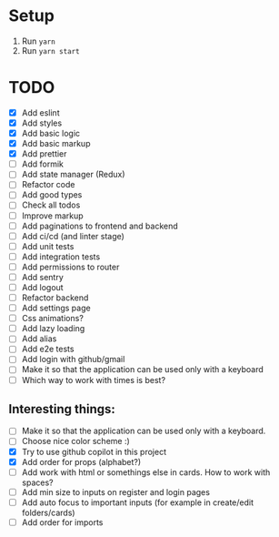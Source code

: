 # Setup
1. Run `yarn`
2. Run `yarn start`

# TODO
- [x] Add eslint
- [x] Add styles
- [x] Add basic logic
- [x] Add basic markup
- [x] Add prettier
- [ ] Add formik
- [ ] Add state manager (Redux)
- [ ] Refactor code
- [ ] Add good types
- [ ] Check all todos
- [ ] Improve markup
- [ ] Add paginations to frontend and backend
- [ ] Add ci/cd (and linter stage)
- [ ] Add unit tests
- [ ] Add integration tests
- [ ] Add permissions to router
- [ ] Add sentry
- [ ] Add logout
- [ ] Refactor backend
- [ ] Add settings page
- [ ] Css animations?
- [ ] Add lazy loading
- [ ] Add alias
- [ ] Add e2e tests
- [ ] Add login with github/gmail
- [ ] Make it so that the application can be used only with a keyboard
- [ ] Which way to work with times is best?

## Interesting things:
- [ ] Make it so that the application can be used only with a keyboard.
- [ ] Choose nice color scheme :)
- [x] Try to use github copilot in this project
- [x] Add order for props (alphabet?)
- [ ] Add work with html or somethings else in cards. How to work with spaces?
- [ ] Add min size to inputs on register and login pages
- [ ] Add auto focus to important inputs (for example in create/edit folders/cards)
- [ ] Add order for imports
